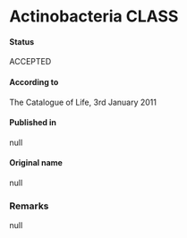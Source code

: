 Actinobacteria CLASS
=======

#### Status
ACCEPTED

#### According to
The Catalogue of Life, 3rd January 2011

#### Published in
null

#### Original name
null

### Remarks
null